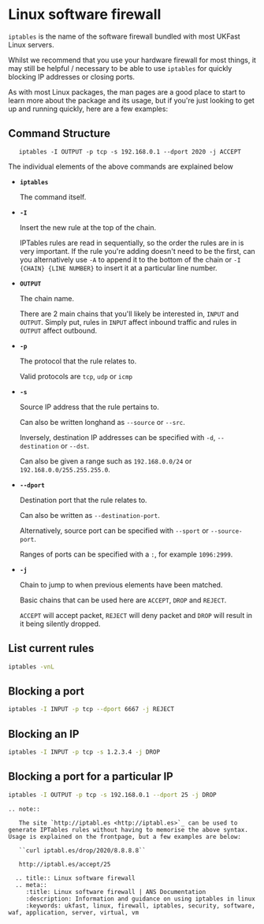# Linux software firewall


`iptables` is the name of the software firewall bundled with most UKFast Linux servers.

Whilst we recommend that you use your hardware firewall for most things, it may still be helpful / necessary to be able to use `iptables` for quickly blocking IP addresses or closing ports.

As with most Linux packages, the man pages are a good place to start to learn more about the package and its usage, but if you're just looking to get up and running quickly, here are a few examples:

## Command Structure

```console
   iptables -I OUTPUT -p tcp -s 192.168.0.1 --dport 2020 -j ACCEPT
```

The individual elements of the above commands are explained below

* **`iptables`**

   The command itself.

* **`-I`**

   Insert the new rule at the top of the chain.

   IPTables rules are read in sequentially, so the order the rules are in is very important. If the rule you're adding doesn't need to be the first, can you alternatively use `-A` to append it to the bottom of the chain or `-I {CHAIN} {LINE NUMBER}` to insert it at a particular line number.


* **`OUTPUT`**

   The chain name.

   There are 2 main chains that you'll likely be interested in, `INPUT` and `OUTPUT`. Simply put, rules in `INPUT` affect inbound traffic and rules in `OUTPUT` affect outbound.


* **`-p`**

   The protocol that the rule relates to.

   Valid protocols are `tcp`, `udp` or `icmp`


* **`-s`**

   Source IP address that the rule pertains to.

   Can also be written longhand as `--source` or `--src`.

   Inversely, destination IP addresses can be specified with `-d`, `--destination` or `--dst`.

   Can also be given a range such as `192.168.0.0/24` or `192.168.0.0/255.255.255.0`.


* **`--dport`**

   Destination port that the rule relates to.

   Can also be written as `--destination-port`.

   Alternatively, source port can be specified with `--sport` or `--source-port`.

   Ranges of ports can be specified with a `:`, for example `1096:2999`.


* **`-j`**

   Chain to jump to when previous elements have been matched.

   Basic chains that can be used here are `ACCEPT`, `DROP` and `REJECT`.

   `ACCEPT` will accept packet, `REJECT` will deny packet and `DROP` will result in it being silently dropped.

## List current rules

```bash
iptables -vnL
```

## Blocking a port

```bash
iptables -I INPUT -p tcp --dport 6667 -j REJECT
```

## Blocking an IP

```bash
iptables -I INPUT -p tcp -s 1.2.3.4 -j DROP
```

## Blocking a port for a particular IP

```bash
iptables -I OUTPUT -p tcp -s 192.168.0.1 --dport 25 -j DROP
```

```eval_rst
.. note::

   The site `http://iptabl.es <http://iptabl.es>`_ can be used to generate IPTables rules without having to memorise the above syntax. Usage is explained on the frontpage, but a few examples are below:

   ``curl iptabl.es/drop/2020/8.8.8.8``

   http://iptabl.es/accept/25
```

```eval_rst
  .. title:: Linux software firewall
  .. meta::
     :title: Linux software firewall | ANS Documentation
     :description: Information and guidance on using iptables in linux
     :keywords: ukfast, linux, firewall, iptables, security, software, waf, application, server, virtual, vm
```
